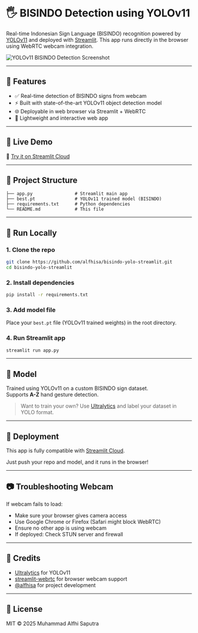 # 🖐️ BISINDO Detection using YOLOv11

Real-time Indonesian Sign Language (BISINDO) recognition powered by [YOLOv11](https://github.com/ultralytics/ultralytics) and deployed with [Streamlit](https://streamlit.io/). This app runs directly in the browser using WebRTC webcam integration.

![YOLOv11 BISINDO Detection Screenshot](https://github.com/alfhisa/bisindo-yolo-streamlit/raw/main/screenshot.png)

---

## 🔧 Features

- ✅ Real-time detection of BISINDO signs from webcam
- ⚡ Built with state-of-the-art YOLOv11 object detection model
- 🌐 Deployable in web browser via Streamlit + WebRTC
- 📆 Lightweight and interactive web app

---

## 🚀 Live Demo

📍 [Try it on Streamlit Cloud](https://bisindo-yolo.streamlit.app/)  

---

## 📁 Project Structure

```
├── app.py                # Streamlit main app
├── best.pt               # YOLOv11 trained model (BISINDO)
├── requirements.txt      # Python dependencies
└── README.md             # This file
```

---

## 🧪 Run Locally

### 1. Clone the repo

```bash
git clone https://github.com/alfhisa/bisindo-yolo-streamlit.git
cd bisindo-yolo-streamlit
```

### 2. Install dependencies

```bash
pip install -r requirements.txt
```

### 3. Add model file

Place your `best.pt` file (YOLOv11 trained weights) in the root directory.

### 4. Run Streamlit app

```bash
streamlit run app.py
```

---

## 🧠 Model

Trained using YOLOv11 on a custom BISINDO sign dataset.  
Supports **A-Z** hand gesture detection.

> Want to train your own? Use [Ultralytics](https://docs.ultralytics.com) and label your dataset in YOLO format.

---

## 📆 Deployment

This app is fully compatible with [Streamlit Cloud](https://streamlit.io/cloud).

Just push your repo and model, and it runs in the browser!

---

## 📷 Troubleshooting Webcam

If webcam fails to load:
- Make sure your browser gives camera access
- Use Google Chrome or Firefox (Safari might block WebRTC)
- Ensure no other app is using webcam
- If deployed: Check STUN server and firewall

---

## 🙌 Credits

- [Ultralytics](https://github.com/ultralytics/ultralytics) for YOLOv11
- [streamlit-webrtc](https://github.com/whitphx/streamlit-webrtc) for browser webcam support
- [@alfhisa](https://github.com/alfhisa) for project development

---

## 📄 License

MIT © 2025 Muhammad Alfhi Saputra

